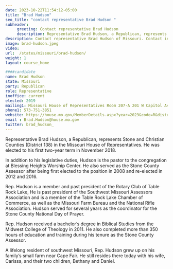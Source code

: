 ```yaml
---
date: 2023-10-22T11:54:12-05:00
title: "Brad Hudson"
seo_title: "contact representative Brad Hudson "
subheader:
     greeting: Contact representative Brad Hudson
     description: Representative Brad Hudson, a Republican, represents Stone and Christian Counties (District 138) in the Missouri House of Representatives. He was elected to his first two-year term in November 2018.
description: Contact representative Brad Hudson of Missouri. Contact information for Brad Hudson includes email address, phone number, and mailing address.
image: brad-hudson.jpeg
video:
url:  /states/missouri/brad-hudson/
weight: 1
layout: course_home

####candidate
name: Brad Hudson
state: Missouri
party: Republican
role: Representative
inoffice: current
elected: 2019
mailing1: Missouri House of Representatives Room 207-A 201 W Capitol Ave Jefferson City, MO 65101
phone1: 573-751-3851
website: https://house.mo.gov/MemberDetails.aspx?year=2023&code=R&district=138/
email : Brad.Hudson@house.mo.gov
twitter: brad_hudson_
---
```


Representative Brad Hudson, a Republican, represents Stone and Christian Counties (District 138) in the Missouri House of Representatives. He was elected to his first two-year term in November 2018.

In addition to his legislative duties, Hudson is the pastor to the congregation at Blessing Heights Worship Center. He also served as the Stone County Assessor after being first elected to the position in 2008 and re-elected in 2012 and 2016.

Rep. Hudson is a member and past president of the Rotary Club of Table Rock Lake, He is past president of the Southwest Missouri Assessors Association and is a member of the Table Rock Lake Chamber of Commerce, as well as the Missouri Farm Bureau and the National Rifle Association. Hudson served for several years as the coordinator for the Stone County National Day of Prayer.

Rep. Hudson received a bachelor’s degree in Biblical Studies from the Midwest College of Theology in 2011. He also completed more than 350 hours of education and training during his tenure as the Stone County Assessor.

A lifelong resident of southwest Missouri, Rep. Hudson grew up on his family’s small farm near Cape Fair. He still resides there today with his wife, Carissa, and their two children, Bethany and Daniel.
